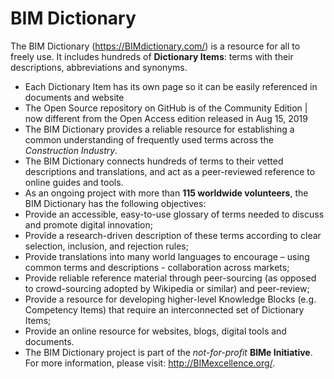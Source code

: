 # BIM Dictionary
The BIM Dictionary (https://BIMdictionary.com/) is a resource for all to freely use. It includes hundreds of **Dictionary Items**: terms with their descriptions, abbreviations and synonyms. 
* Each Dictionary Item has its own page so it can be easily referenced in documents and website
* The Open Source repository on GitHub is of the Community Edition | now different from the Open Access edition released in Aug 15, 2019
* The BIM Dictionary provides a reliable resource for establishing a common understanding of frequently used terms across the _Construction Industry_.
* The BIM Dictionary connects hundreds of terms to their vetted descriptions and translations, and act as a peer-reviewed reference to online guides and tools.
* As an ongoing project with more than **115 worldwide volunteers**, the BIM Dictionary has the following objectives:
* Provide an accessible, easy-to-use glossary of terms needed to discuss and promote digital innovation;
* Provide a research-driven description of these terms according to clear selection, inclusion, and rejection rules;
* Provide translations into many world languages to encourage – using common terms and descriptions - collaboration across markets;
* Provide reliable reference material through peer-sourcing (as opposed to crowd-sourcing adopted by Wikipedia or similar) and peer-review;
* Provide a resource for developing higher-level Knowledge Blocks (e.g. Competency Items) that require an interconnected set of Dictionary Items;
* Provide an online resource for websites, blogs, digital tools and documents.
* The BIM Dictionary project is part of the _not-for-profit_ **BIMe Initiative**. For more information, please visit: http://BIMexcellence.org/.
